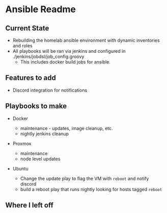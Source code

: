 # Ansible Readme

## Current State

- Rebuilding the homelab ansible environment with dynamic inventories and roles
- All playbooks will be ran via jenkins and configured in ./jenkins/jobdsl/job_config.groovy
  - This includes docker build jobs for ansible.

## Features to add

- Discord integration for notifications

## Playbooks to make

- Docker
  - maintenance - updates, image cleanup, etc.
  - nightly jenkins cleanup

- Proxmox
  - maintenance
  - node level updates

- Ubuntu
  - Change the update play to flag the VM with `reboot` and notify discord
  - build a reboot play that runs nightly looking for hosts tagged `reboot`

## Where I left off
